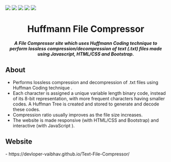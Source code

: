 ![](https://img.shields.io/badge/Huffmann%20Coding-%20-yellow) ![](https://img.shields.io/badge/File%20Compression-%20-green) ![](https://img.shields.io/badge/javascript-%20-orange) ![](https://img.shields.io/badge/HTML/CSS/Bootstrap-%20-red) ![](https://img.shields.io/badge/license-MIT-blue)
<br />
<p align="center">
  <h1 align="center">Huffmann File Compressor</h1>
  <p align="center">
  <i><b>A File Compressor site which uses Huffmann Coding technique to perform lossless compression/decompression of text (.txt) files made using Javascript, HTML/CSS and Bootstrap.</b></i>
  </p>
</p>

## About
* Performs lossless compression and decompression of .txt files using Huffman Coding technique .
* Each character is assigned a unique variable length binary code, instead of its 8-bit representation, with more frequent characters having smaller codes. A Huffman Tree is created and stored to generate and decode these codes.
* Compression ratio usually improves as the file size increases.
* The website is made responsive (with HTML/CSS and Bootstrap) and interactive (with JavaScript ).

<h2> Website </h2>- https://devloper-vaibhav.github.io/Text-File-Compressor/
